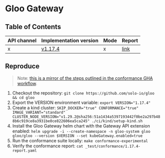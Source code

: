 # Gloo Gateway

## Table of Contents

|API channel|Implementation version|Mode|Report|
|-----------|----------------------|----|------|
|x|[v1.17.4](https://github.com/solo-io/gloo/releases/tag/v1.17.4)|x|[link](./v1.17.4-report.yaml)|

## Reproduce

> Note: [this is a mirror of the steps outlined in the conformance GHA workflow](https://github.com/solo-io/gloo/blob/main/.github/workflows/composite-actions/kube-gateway-api-conformance-tests/action.yaml).

1. Checkout the repository: `git clone https://github.com/solo-io/gloo && cd gloo`
2. Export the VERSION environment variable: `export VERSION="1.17.4"`
3. Create a kind cluster: `SKIP_DOCKER="true" CONFORMANCE="true" IMAGE_VARIANT="standard" CLUSTER_NODE_VERSION="v1.29.2@sha256:51a1434a5397193442f0be2a297b488b6c919ce8a3931be0ce822606ea5ca245" ./ci/kind/setup-kind.sh`
4. Install the Gloo Gateway helm chart with the Gateway API extension enabled: `helm upgrade -i --create-namespace -n gloo-system gloo gloo/gloo --version $VERSION --set kubeGateway.enabled=true`
5. Run the conformance suite locally: `make conformance-experimental`
6. Verify the conformance report: `cat _test/conformance/1.17.4-report.yaml`
